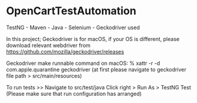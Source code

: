 # OpenCartTestAutomation

TestNG - Maven - Java - Selenium - Geckodriver used


In this project; Geckodriver is for macOS, if your OS is different, please download relevant webdriver from https://github.com/mozilla/geckodriver/releases

Geckodriver make runnable command on macOS: % xattr -r -d com.apple.quarantine geckodriver  (at first please navigate to geckodriver file path > src/main/resources)
 
 
To run tests >> Navigate to src/test/java
Click right > Run As > TestNG Test (Please make sure that run configuration has arranged)
